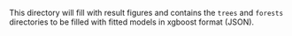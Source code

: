 This directory will fill with result figures and contains the `trees` and `forests` directories to be filled with fitted models in xgboost format (JSON).